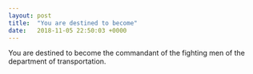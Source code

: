 ```yaml
---
layout: post
title:  "You are destined to become"
date:   2018-11-05 22:50:03 +0000
---
```

You are destined to become the commandant of the fighting men of the
department of transportation.

